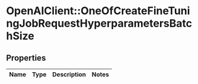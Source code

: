 # OpenAIClient::OneOfCreateFineTuningJobRequestHyperparametersBatchSize

## Properties
Name | Type | Description | Notes
------------ | ------------- | ------------- | -------------

